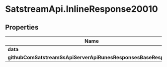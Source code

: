 # SatstreamApi.InlineResponse20010

## Properties
Name | Type | Description | Notes
------------ | ------------- | ------------- | -------------
**data** | [**[ResponsesRuneInfo]**](ResponsesRuneInfo.md) |  | [optional] 
**githubComSatstreamSsApiServerApiRunesResponsesBaseResponse** | [**GithubComSatstreamSsApiServerApiRunesResponsesBaseResponse**](GithubComSatstreamSsApiServerApiRunesResponsesBaseResponse.md) |  | [optional] 


